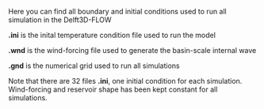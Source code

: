 Here you can find all boundary and initial conditions used to run all simulation in the Delft3D-FLOW

**.ini** is the inital temperature condition file used to run the model

**.wnd** is the wind-forcing file used to generate the basin-scale internal wave 

**.gnd** is the numerical grid used to run all simulations

Note that there are 32 files **.ini**, one initial condition for each simulation. Wind-forcing and reservoir shape has been kept constant for all simulations.
